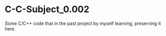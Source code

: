 # C-C-Subject_0.002
Some C/C++ code that in the past project by myself learning, preserving it here.
